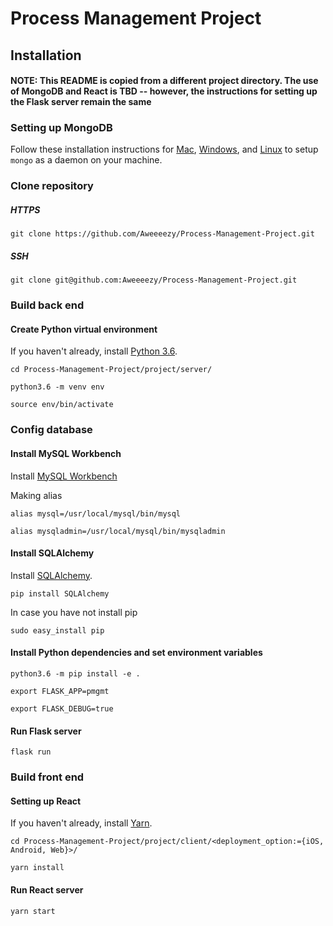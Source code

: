 Process Management Project
=========================

Installation
-------------------------

#### NOTE: This README is copied from a different project directory. The use of MongoDB and React is TBD -- however, the instructions for setting up the Flask server remain the same ####

### Setting up MongoDB ###
Follow these installation instructions for [Mac](https://docs.mongodb.com/manual/tutorial/install-mongodb-on-os-x/), [Windows](https://docs.mongodb.com/manual/tutorial/install-mongodb-on-windows/), and [Linux](https://docs.mongodb.com/manual/tutorial/install-mongodb-on-ubuntu/) to setup `mongo` as a daemon on your machine.

### Clone repository ###

##### HTTPS #####
`git clone https://github.com/Aweeeezy/Process-Management-Project.git`

##### SSH #####
`git clone git@github.com:Aweeeezy/Process-Management-Project.git`

### Build back end ###

#### Create Python virtual environment ####
If you haven't already, install [Python 3.6](https://www.python.org/downloads/).

`cd Process-Management-Project/project/server/`

`python3.6 -m venv env`

`source env/bin/activate`

### Config database ###

#### Install MySQL Workbench ####
Install [MySQL Workbench](https://dev.mysql.com/downloads/workbench/)

Making alias

`alias mysql=/usr/local/mysql/bin/mysql`

`alias mysqladmin=/usr/local/mysql/bin/mysqladmin`


#### Install SQLAlchemy ####
Install [SQLAlchemy](http://docs.sqlalchemy.org/en/latest/intro.html).

`pip install SQLAlchemy`

In case you have not install pip

`sudo easy_install pip`


#### Install Python dependencies and set environment variables ####
`python3.6 -m pip install -e .`

`export FLASK_APP=pmgmt`

`export FLASK_DEBUG=true`

#### Run Flask server ####
`flask run`

### Build front end ###

#### Setting up React ####

If you haven't already, install [Yarn](https://yarnpkg.com/lang/en/docs/install/).

`cd Process-Management-Project/project/client/<deployment_option:={iOS, Android, Web}>/`

`yarn install`

#### Run React server ####
`yarn start`

